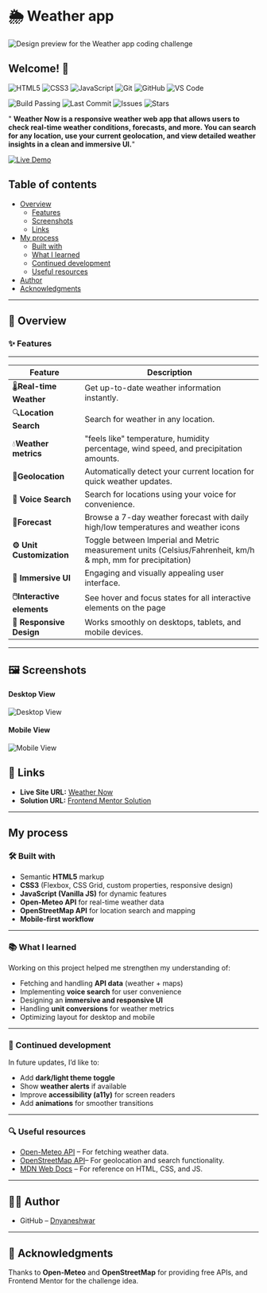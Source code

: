 # 🌦️ Weather app

![Design preview for the Weather app coding challenge](./preview.jpg)

## Welcome! 👋

![HTML5](https://img.shields.io/badge/HTML5-E34F26?style=for-the-badge&logo=html5&logoColor=white) ![CSS3](https://img.shields.io/badge/CSS3-1572B6?style=for-the-badge&logo=css3&logoColor=white) ![JavaScript](https://img.shields.io/badge/JavaScript-F7DF1E?style=for-the-badge&logo=javascript&logoColor=black) ![Git](https://img.shields.io/badge/Git-F05032?style=for-the-badge&logo=git&logoColor=white) ![GitHub](https://img.shields.io/badge/GitHub-181717?style=for-the-badge&logo=github&logoColor=white) ![VS Code](https://img.shields.io/badge/VS%20Code-0078d7?style=for-the-badge&logo=visual-studio-code&logoColor=white)

![Build Passing](https://img.shields.io/badge/build-passing-brightgreen?style=for-the-badge) ![Last Commit](https://img.shields.io/github/last-commit/dnyaneshwar-dnyanu/weather-app?style=for-the-badge) ![Issues](https://img.shields.io/github/issues/dnyaneshwar-dnyanu/weather-app?style=for-the-badge) ![Stars](https://img.shields.io/github/stars/dnyaneshwar-dnyanu/weather-app?style=for-the-badge)

" **Weather Now is a responsive weather web app that allows users to check real-time weather conditions, forecasts, and more.
You can search for any location, use your current geolocation, and view detailed weather insights in a clean and immersive UI.**"

[![Live Demo](https://img.shields.io/badge/Live%20Demo-Visit%20Now-blue?style=for-the-badge&logo=netlify)](https://sunflick.netlify.app/)

## Table of contents

* [Overview](#overview)
  * [Features](#features)
  * [Screenshots](#screenshots)
  * [Links](#links)
* [My process](#my-process)
  * [Built with](#built-with)
  * [What I learned](#what-i-learned)
  * [Continued development](#continued-development)
  * [Useful resources](#useful-resources)
* [Author](#author)
* [Acknowledgments](#acknowledgments)

---

<h2 id="overview">📖 Overview</h2>

<h3 id="features">✨ Features</h3>

---

| Feature                            | Description                                                                                                 |
| ---------------------------------- | ----------------------------------------------------------------------------------------------------------- |
| 🌡️**Real-time Weather**    | Get up-to-date weather information instantly.                                                               |
| 🔍**Location Search**        | Search for weather in any location.                                                                         |
| 💧**Weather metrics**        | "feels like" temperature, humidity percentage, wind speed, and precipitation amounts.                       |
| 📍**Geolocation**            | Automatically detect your current location for quick weather updates.                                       |
| **🎤 Voice Search**          | Search for locations using your voice for convenience.                                                      |
| 📅**Forecast**               | Browse a 7-day weather forecast with daily high/low temperatures and weather icons                          |
| **⚙️ Unit Customization** | Toggle between Imperial and Metric measurement units (Celsius/Fahrenheit, km/h & mph, mm for precipitation) |
| **🎨 Immersive UI**          | Engaging and visually appealing user interface.                                                             |
| **🖱️Interactive elements** | See hover and focus states for all interactive elements on the page                                         |
| **📱 Responsive Design**    | Works smoothly on desktops, tablets, and mobile devices.                                                    |

---

<h2 id="screenshots">🖼️ Screenshots</h2>

#### Desktop View

![Desktop View](assets/screenshots/desktop-view.png)

#### Mobile View

![Mobile View](assets/screenshots/mobile-view.jpg)

<h2 id="links">🔗 Links</h2>

* **Live Site URL:** [Weather Now](https://sunflick.netlify.app/)
* **Solution URL:** [Frontend Mentor Solution](https://www.frontendmentor.io/solutions/mobile-first-weather-app-using-css-grid-and-apis-ihQD_TrxoJ)

---

## My process

<h3 id="built-with">🛠️ Built with</h3>

* Semantic **HTML5** markup
* **CSS3** (Flexbox, CSS Grid, custom properties, responsive design)
* **JavaScript (Vanilla JS)** for dynamic features
* **Open-Meteo API** for real-time weather data
* **OpenStreetMap API** for location search and mapping
* **Mobile-first workflow**

---

<h3 id="what-i-learned">📚 What I learned</h3>

Working on this project helped me strengthen my understanding of:

* Fetching and handling **API data** (weather + maps)
* Implementing **voice search** for user convenience
* Designing an **immersive and responsive UI**
* Handling **unit conversions** for weather metrics
* Optimizing layout for desktop and mobile

---

<h3 id="continued-development">🚀 Continued development</h3>

In future updates, I’d like to:

* Add **dark/light theme toggle**
* Show **weather alerts** if available
* Improve **accessibility (a11y)** for screen readers
* Add **animations** for smoother transitions

---

<h3 id="Useful-resources">🔍 Useful resources</h3>

* [Open-Meteo API](https://open-meteo.com/) – For fetching weather data.
* [OpenStreetMap API](https://help.openstreetmap.org/)– For geolocation and search functionality.
* [MDN Web Docs](https://developer.mozilla.org/en-US/) – For reference on HTML, CSS, and JS.

---

<h2 id="author">👨‍💻 Author</h2>

* GitHub – [Dnyaneshwar](https://github.com/Dnyaneshwar-dnyanu/Dnyaneshwar-dnyanu)

---

<h2 id="acknowledgments">🙌 Acknowledgments</h2>

Thanks to **Open-Meteo** and **OpenStreetMap** for providing free APIs, and Frontend Mentor for the challenge idea.
